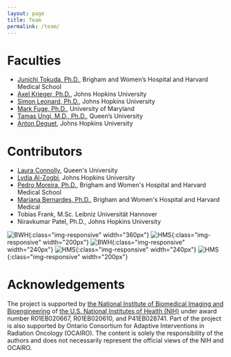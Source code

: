 ```yaml
---
layout: page
title: Team
permalink: /team/
---
```


# Faculties

- [Junichi Tokuda, Ph.D.](https://tokuda-lab.bwh.harvard.edu/team/junichi-tokuda), Brigham and Women’s Hospital and Harvard Medical School
- [Axel Krieger, Ph.D.](https://me.jhu.edu/faculty/axel-krieger/), Johns Hopkins University
- [Simon Leonard, Ph.D.](https://www.cs.jhu.edu/~sleonard/), Johns Hopkins University
- [Mark Fuge, Ph.D.](http://ideal.umd.edu/team/mark-fuge), University of Maryland
- [Tamas Ungi, M.D., Ph.D.](https://www.queensu.ca/research/find-researchers/members/2152/profile), Queen’s University
- [Anton Deguet](https://malonecenter.jhu.edu/people/anton-deguet/), Johns Hopkins University

# Contributors
- [Laura Connolly](https://medicreate.cs.queensu.ca/all-students/laura-connolly/), Queen's University
- [Lydia Al-Zogbi](https://scholar.google.com/citations?user=u0Z_jzwAAAAJ&hl=en), Johns Hopkins University
- [Pedro Moreira, Ph.D.](https://tokuda-lab.bwh.harvard.edu/team/pedro-moreira/), Brigham and Women's Hospital and Harvard Medical School
- [Mariana Bernardes, Ph.D.](https://tokuda-lab.bwh.harvard.edu/team/mariana-bernardes/), Brigham and Women's Hospital and Harvard Medical 
- Tobias Frank, M.Sc. Leibniz Universität Hannover
- Niravkumar Patel, Ph.D., Johns Hopkins University

![BWH](/images/BWH_Logo.png){:class="img-responsive" width="360px"}
![HMS](/images/HMS_Logo.png){:class="img-responsive" width="200px"}
![BWH](/images/JHU_Logo.png){:class="img-responsive" width="240px"}
![HMS](/images/UMD_Logo.png){:class="img-responsive" width="240px"}
![HMS](/images/Queens_Logo.png){:class="img-responsive" width="200px"}


# Acknowledgements

The project is supported by [the National Institute of Biomedical Imaging and Bioengineering](https://www.nibib.nih.gov) of [the U.S. National Institutes of Health (NIH)](https://www.nih.gov) under award number R01EB020667, R01EB020610, and P41EB028741. Part of the project is also supported by Ontario Consortium for Adaptive Interventions in Radiation Oncology (OCAIRO). The content is solely the responsibility of the authors and does not necessarily represent the official views of the NIH and OCAIRO.





